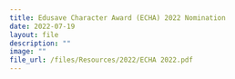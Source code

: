 ```yaml
---
title: Edusave Character Award (ECHA) 2022 Nomination
date: 2022-07-19
layout: file
description: ""
image: ""
file_url: /files/Resources/2022/ECHA 2022.pdf
---
```

